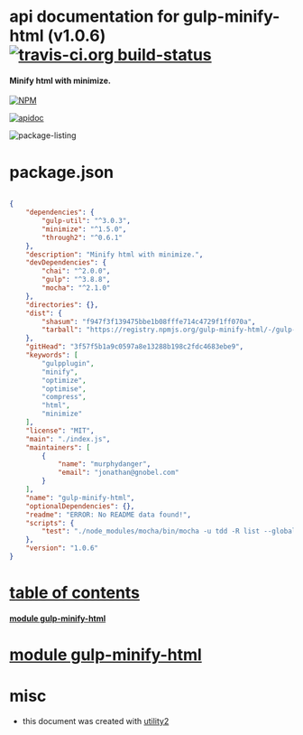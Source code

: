 # api documentation for  gulp-minify-html (v1.0.6)  [![travis-ci.org build-status](https://api.travis-ci.org/npmdoc/node-npmdoc-gulp-minify-html.svg)](https://travis-ci.org/npmdoc/node-npmdoc-gulp-minify-html)
#### Minify html with minimize.

[![NPM](https://nodei.co/npm/gulp-minify-html.png?downloads=true)](https://www.npmjs.com/package/gulp-minify-html)

[![apidoc](https://npmdoc.github.io/node-npmdoc-gulp-minify-html/build/screen-capture.buildNpmdoc.browser._2Fhome_2Ftravis_2Fbuild_2Fnpmdoc_2Fnode-npmdoc-gulp-minify-html_2Ftmp_2Fbuild_2Fapidoc.html.png)](https://npmdoc.github.io/node-npmdoc-gulp-minify-html/build..beta..travis-ci.org/apidoc.html)

![package-listing](https://npmdoc.github.io/node-npmdoc-gulp-minify-html/build/screen-capture.npmPackageListing.svg)



# package.json

```json

{
    "dependencies": {
        "gulp-util": "^3.0.3",
        "minimize": "^1.5.0",
        "through2": "^0.6.1"
    },
    "description": "Minify html with minimize.",
    "devDependencies": {
        "chai": "^2.0.0",
        "gulp": "^3.8.8",
        "mocha": "^2.1.0"
    },
    "directories": {},
    "dist": {
        "shasum": "f947f3f139475bbe1b08fffe714c4729f1ff070a",
        "tarball": "https://registry.npmjs.org/gulp-minify-html/-/gulp-minify-html-1.0.6.tgz"
    },
    "gitHead": "3f57f5b1a9c0597a8e13288b198c2fdc4683ebe9",
    "keywords": [
        "gulpplugin",
        "minify",
        "optimize",
        "optimise",
        "compress",
        "html",
        "minimize"
    ],
    "license": "MIT",
    "main": "./index.js",
    "maintainers": [
        {
            "name": "murphydanger",
            "email": "jonathan@gnobel.com"
        }
    ],
    "name": "gulp-minify-html",
    "optionalDependencies": {},
    "readme": "ERROR: No README data found!",
    "scripts": {
        "test": "./node_modules/mocha/bin/mocha -u tdd -R list --globals opts"
    },
    "version": "1.0.6"
}
```



# <a name="apidoc.tableOfContents"></a>[table of contents](#apidoc.tableOfContents)

#### [module gulp-minify-html](#apidoc.module.gulp-minify-html)



# <a name="apidoc.module.gulp-minify-html"></a>[module gulp-minify-html](#apidoc.module.gulp-minify-html)



# misc
- this document was created with [utility2](https://github.com/kaizhu256/node-utility2)
